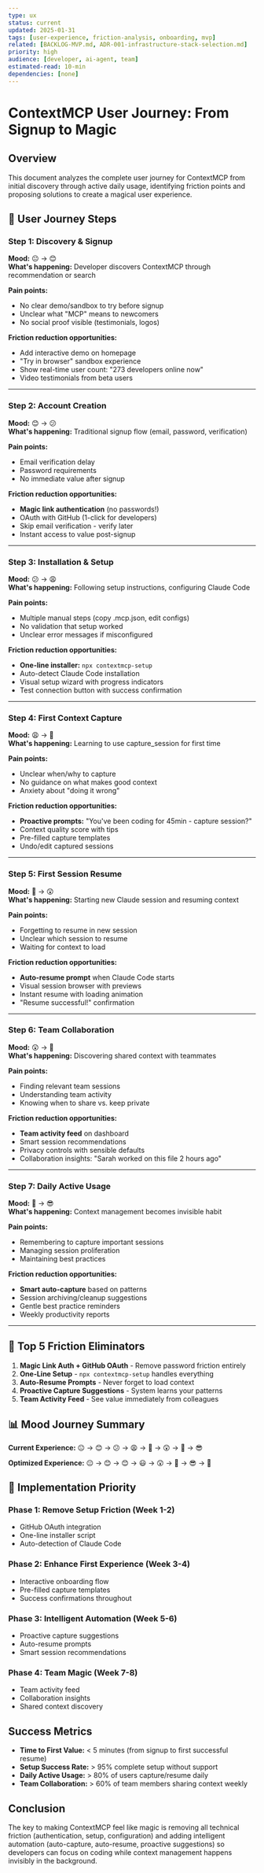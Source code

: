 ```yaml
---
type: ux
status: current
updated: 2025-01-31
tags: [user-experience, friction-analysis, onboarding, mvp]
related: [BACKLOG-MVP.md, ADR-001-infrastructure-stack-selection.md]
priority: high
audience: [developer, ai-agent, team]
estimated-read: 10-min
dependencies: [none]
---
```


# ContextMCP User Journey: From Signup to Magic

## Overview
This document analyzes the complete user journey for ContextMCP from initial discovery through active daily usage, identifying friction points and proposing solutions to create a magical user experience.

## 🎯 User Journey Steps

### Step 1: Discovery & Signup
**Mood:** 😐 → 😊  
**What's happening:** Developer discovers ContextMCP through recommendation or search

**Pain points:**
- No clear demo/sandbox to try before signup
- Unclear what "MCP" means to newcomers
- No social proof visible (testimonials, logos)

**Friction reduction opportunities:**
- Add interactive demo on homepage
- "Try in browser" sandbox experience
- Show real-time user count: "273 developers online now"
- Video testimonials from beta users

---

### Step 2: Account Creation
**Mood:** 😊 → 😕  
**What's happening:** Traditional signup flow (email, password, verification)

**Pain points:**
- Email verification delay
- Password requirements
- No immediate value after signup

**Friction reduction opportunities:**
- **Magic link authentication** (no passwords!)
- OAuth with GitHub (1-click for developers)
- Skip email verification - verify later
- Instant access to value post-signup

---

### Step 3: Installation & Setup
**Mood:** 😕 → 😩  
**What's happening:** Following setup instructions, configuring Claude Code

**Pain points:**
- Multiple manual steps (copy .mcp.json, edit configs)
- No validation that setup worked
- Unclear error messages if misconfigured

**Friction reduction opportunities:**
- **One-line installer:** `npx contextmcp-setup`
- Auto-detect Claude Code installation
- Visual setup wizard with progress indicators
- Test connection button with success confirmation

---

### Step 4: First Context Capture
**Mood:** 😩 → 🤔  
**What's happening:** Learning to use capture_session for first time

**Pain points:**
- Unclear when/why to capture
- No guidance on what makes good context
- Anxiety about "doing it wrong"

**Friction reduction opportunities:**
- **Proactive prompts:** "You've been coding for 45min - capture session?"
- Context quality score with tips
- Pre-filled capture templates
- Undo/edit captured sessions

---

### Step 5: First Session Resume
**Mood:** 🤔 → 😲  
**What's happening:** Starting new Claude session and resuming context

**Pain points:**
- Forgetting to resume in new session
- Unclear which session to resume
- Waiting for context to load

**Friction reduction opportunities:**
- **Auto-resume prompt** when Claude Code starts
- Visual session browser with previews
- Instant resume with loading animation
- "Resume successful!" confirmation

---

### Step 6: Team Collaboration
**Mood:** 😲 → 🤩  
**What's happening:** Discovering shared context with teammates

**Pain points:**
- Finding relevant team sessions
- Understanding team activity
- Knowing when to share vs. keep private

**Friction reduction opportunities:**
- **Team activity feed** on dashboard
- Smart session recommendations
- Privacy controls with sensible defaults
- Collaboration insights: "Sarah worked on this file 2 hours ago"

---

### Step 7: Daily Active Usage
**Mood:** 🤩 → 😎  
**What's happening:** Context management becomes invisible habit

**Pain points:**
- Remembering to capture important sessions
- Managing session proliferation
- Maintaining best practices

**Friction reduction opportunities:**
- **Smart auto-capture** based on patterns
- Session archiving/cleanup suggestions
- Gentle best practice reminders
- Weekly productivity reports

---

## 🚀 Top 5 Friction Eliminators

1. **Magic Link Auth + GitHub OAuth** - Remove password friction entirely
2. **One-Line Setup** - `npx contextmcp-setup` handles everything
3. **Auto-Resume Prompts** - Never forget to load context
4. **Proactive Capture Suggestions** - System learns your patterns
5. **Team Activity Feed** - See value immediately from colleagues

## 📊 Mood Journey Summary

**Current Experience:**
😐 → 😊 → 😕 → 😩 → 🤔 → 😲 → 🤩 → 😎

**Optimized Experience:**
😐 → 😊 → 😊 → 😃 → 😲 → 🤩 → 😎 → 🥰

## 🎯 Implementation Priority

### Phase 1: Remove Setup Friction (Week 1-2)
- GitHub OAuth integration
- One-line installer script
- Auto-detection of Claude Code

### Phase 2: Enhance First Experience (Week 3-4)
- Interactive onboarding flow
- Pre-filled capture templates
- Success confirmations throughout

### Phase 3: Intelligent Automation (Week 5-6)
- Proactive capture suggestions
- Auto-resume prompts
- Smart session recommendations

### Phase 4: Team Magic (Week 7-8)
- Team activity feed
- Collaboration insights
- Shared context discovery

## Success Metrics

- **Time to First Value:** < 5 minutes (from signup to first successful resume)
- **Setup Success Rate:** > 95% complete setup without support
- **Daily Active Usage:** > 80% of users capture/resume daily
- **Team Collaboration:** > 60% of team members sharing context weekly

## Conclusion

The key to making ContextMCP feel like magic is removing all technical friction (authentication, setup, configuration) and adding intelligent automation (auto-capture, auto-resume, proactive suggestions) so developers can focus on coding while context management happens invisibly in the background.